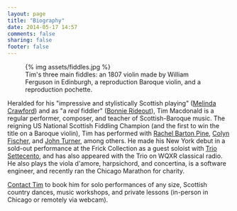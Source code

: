 ```yaml
---
layout: page
title: "Biography"
date: 2014-05-17 14:57
comments: false
sharing: false
footer: false
---
```

<figure class="fiddles">
  {% img assets/fiddles.jpg  %}
  <figcaption>Tim's three main fiddles: an 1807 violin made by William Ferguson in Edinburgh, a reproduction Baroque violin, and a reproduction pochette.</figcaption>
</figure>

Heralded for his "impressive and stylistically Scottish playing" ([Melinda Crawford](http://www.melindacrawford.com/))
and as "a *real* fiddler" ([Bonnie Rideout](http://www.bonnierideout.com/)), Tim Macdonald is a regular performer,
composer, and teacher of Scottish-Baroque music. The reigning US National Scottish Fiddling Champion (and the first to
win the title on a Baroque violin), Tim has performed with [Rachel Barton Pine](http://classical.rachelbartonpine.com/),
[Colyn Fischer](http://www.scotsduo.com/), and [John Turner](http://www.kitchenmusician.net/jink/jinkjohn.html),
among others.  He made his New York debut in a sold-out performance at the Frick Collection as a guest soloist with
[Trio Settecento](http://www.triosettecento.com/), and has also appeared with the Trio on WQXR classical radio. He also
plays the viola d'amore, harpsichord, and concertina, is a software engineer, and recently ran the Chicago Marathon for
charity.

[Contact Tim](/contact.html) to book him for solo performances of any size, Scottish country dances, music workshops, and private lessons (in-person in Chicago or remotely via webcam).
